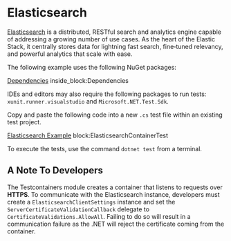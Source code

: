 # Elasticsearch

[Elasticsearch](https://www.elastic.co/elasticsearch/) is a distributed, RESTful search and analytics engine capable of addressing a growing number of use cases. As the heart of the Elastic Stack, it centrally stores data for lightning fast search, fine‑tuned relevancy, and powerful analytics that scale with ease.

The following example uses the following NuGet packages:

<!--codeinclude-->
[Dependencies](../../tests/Testcontainers.Elasticsearch.Tests/ElasticsearchContainerTest.cs) inside_block:Dependencies
<!--/codeinclude-->

IDEs and editors may also require the following packages to run tests: `xunit.runner.visualstudio` and `Microsoft.NET.Test.Sdk`.

Copy and paste the following code into a new `.cs` test file within an existing test project.

<!--codeinclude-->
[Elasticsearch Example](../../tests/Testcontainers.Elasticsearch.Tests/ElasticsearchContainerTest.cs) block:ElasticsearchContainerTest
<!--/codeinclude-->

To execute the tests, use the command `dotnet test` from a terminal.

## A Note To Developers

The Testcontainers module creates a container that listens to requests over **HTTPS**. To communicate with the Elasticsearch instance, developers must create a `ElasticsearchClientSettings` instance and set the `ServerCertificateValidationCallback` delegate to `CertificateValidations.AllowAll`. Failing to do so will result in a communication failure as the .NET will reject the certificate coming from the container.

